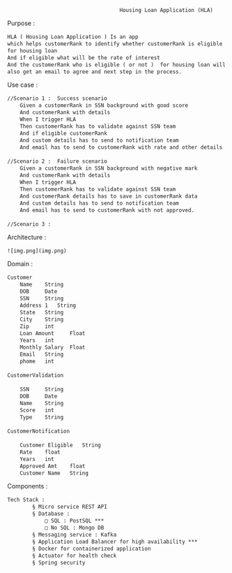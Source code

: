                                         Housing Loan Application (HLA)


Purpose :

	HLA ( Housing Loan Application ) Is an app 
	which helps customerRank to identify whether customerRank is eligible for housing loan 
	And if eligible what will be the rate of interest 
	And the customerRank who is eligible ( or not )  for housing loan will also get an email to agree and next step in the process.

Use case :

	//Scenario 1 :  Success scenario 
		Given a customerRank in SSN background with good score
		And customerRank with details
		When I trigger HLA
		Then customerRank has to validate against SSN team
		And if eligible customerRank 
		And custom details has to send to notification team
		And email has to send to customerRank with rate and other details
	
	//Scenario 2 :  Failure scenario 
		Given a customerRank in SSN background with negative mark
		And customerRank with details
		When I trigger HLA
		Then customerRank has to validate against SSN team
		And customerRank details has to save in customerRank data
		And custom details has to send to notification team
		And email has to send to customerRank with not approved.
	
	//Scenario 3 : 

Architecture :

    ![img.png](img.png)


Domain :

	Customer 
		Name 	String
		DOB 	Date
		SSN 	String
		Address 1 	String
		State 	String
		City 	String
		Zip 	int
		Loan Amount 	Float
		Years 	int
		Monthly Salary	Float
		Email	String
		phome	int
	
	CustomerValidation 
	
		SSN 	String
		DOB 	Date
		Name	String
		Score	int
		Type 	String
	
	CustomerNotification 
	
		Customer Eligible	String
		Rate	float
		Years	int
		Approved Amt	float
		Customer Name	String

Components :

	Tech Stack : 
			§ Micro service REST API 
			§ Database :
				□ SQL : PostSQL ***
				□ No SQL : Mongo DB 
			§ Messaging service : Kafka 
			§ Application Load Balancer for high availability ***
			§ Docker for containerized application 
			§ Actuator for health check 
			§ Spring security 
